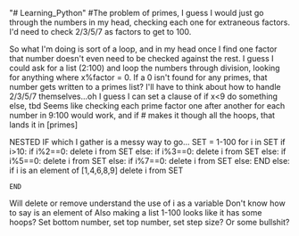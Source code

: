 "# Learning_Python" 
#The problem of primes, I guess I would just go through the numbers in my head, checking each one for extraneous factors. I'd need to check 2/3/5/7 as factors to get to 100. 

So what I'm doing is sort of a loop, and in my head once I find one factor that number doesn't even need to be checked against the rest. 
I guess I could ask for a list (2:100) and loop the numbers through division, looking for anything where x%factor = 0. If a 0 isn't found for any primes, that number gets written to a primes list? 
I'll have to think about how to handle 2/3/5/7 themselves...oh I guess I can set a clause of if x<9 do something else, tbd
Seems like checking each prime factor one after another for each number in 9:100 would work, and if # makes it though all the hoops, that lands it in [primes]


NESTED IF which I gather is a messy way to go... 
SET = 1-100
for i in SET
  if i>10:
    if i%2==0:
      delete i from SET
    else:
      if i%3==0:
        delete i from SET
      else:
        if i%5==0:
          delete i from SET
        else:
          if i%7==0:
            delete i from SET
          else: END
 else:
  if i is an element of [1,4,6,8,9]
    delete i from SET
    
    END
    
Will delete or remove understand the use of i as a variable
Don't know how to say is an element of
Also making a list 1-100 looks like it has some hoops? Set bottom number, set top number, set step size? Or some bullshit?
      
